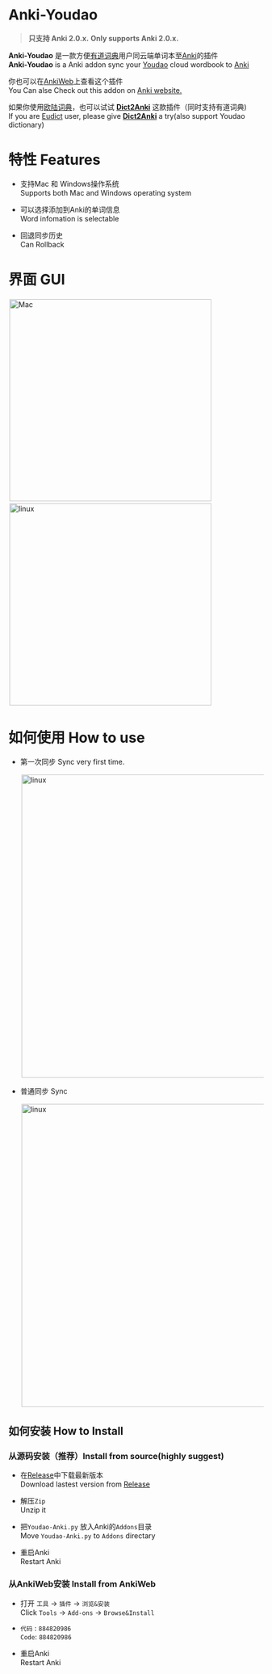 # Anki-Youdao
>**只支持 Anki 2.0.x.** **Only supports Anki 2.0.x.**  

**Anki-Youdao** 是一款方便[有道词典](http://cidian.youdao.com/multi.html)用户同云端单词本至[Anki](https://apps.ankiweb.net/#download)的插件  
**Anki-Youdao** is a Anki addon sync your [Youdao](http://cidian.youdao.com/multi.html) cloud wordbook to [Anki](https://apps.ankiweb.net/#download)


你也可以在[AnkiWeb](https://ankiweb.net/shared/info/884820986)上查看这个插件  
You Can alse Check out this addon on [ Anki website.](https://ankiweb.net/shared/info/884820986)  

如果你使用[欧陆词典](http://www.eudic.net/)，也可以试试 **[Dict2Anki](https://github.com/megachweng/Dict2Anki)** 这款插件（同时支持有道词典)    
If you are [Eudict](http://www.eudic.net/) user, please give **[Dict2Anki](https://github.com/megachweng/Dict2Anki)** a try(also support Youdao dictionary)


# 特性 Features
- 支持Mac 和 Windows操作系统  
Supports both Mac and Windows operating system

- 可以选择添加到Anki的单词信息  
Word infomation is selectable

- 回退同步历史  
Can Rollback 

# 界面 GUI
<div>
<span><img style="padding:2px" src="https://raw.githubusercontent.com/megachweng/Anki-Youdao/documentations/mian.png" width="400" alt="Mac"/></span>
<span><img  style="padding:2px" src="https://raw.githubusercontent.com/megachweng/Anki-Youdao/documentations/login.png"  width="400"  alt="linux"/></span>
<span ><img  style="padding:2px"
</div>

# 如何使用 How to use
* 第一次同步 Sync very first time.
  <div><img  style="padding:2px" src="https://raw.githubusercontent.com/megachweng/Anki-Youdao/documentations/firstsync.gif"  width="600"  alt="linux"/></div>

* 普通同步 Sync
  <div><img  style="padding:2px" src="https://raw.githubusercontent.com/megachweng/Anki-Youdao/documentations/secondSync.gif"  width="600"  alt="linux"/></div>

## 如何安装 How to Install
### 从源码安装（推荐）Install from source(highly suggest)
  - 在[Release](https://github.com/megachweng/Anki-Youdao/releases)中下载最新版本  
  Download lastest version from [Release](https://github.com/megachweng/Anki-Youdao/releases)
  
  - 解压`Zip`  
  Unzip it

  - 把`Youdao-Anki.py` 放入Anki的`Addons`目录  
  Move `Youdao-Anki.py` to `Addons` directary

  - 重启Anki  
  Restart Anki 

### 从AnkiWeb安装 Install from AnkiWeb
  - 打开 `工具` -> `插件` -> `浏览&安装`  
  Click `Tools` -> `Add-ons` -> `Browse&Install` 

  - `代码` : `884820986`  
  `Code`: `884820986`

  - 重启Anki  
  Restart Anki 
